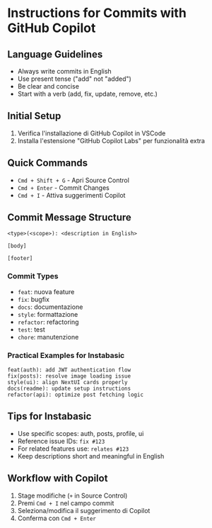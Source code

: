 # Instructions for Commits with GitHub Copilot

## Language Guidelines
- Always write commits in English
- Use present tense ("add" not "added")
- Be clear and concise
- Start with a verb (add, fix, update, remove, etc.)

## Initial Setup
1. Verifica l'installazione di GitHub Copilot in VSCode
2. Installa l'estensione "GitHub Copilot Labs" per funzionalità extra

## Quick Commands
- `Cmd + Shift + G` - Apri Source Control
- `Cmd + Enter` - Commit Changes
- `Cmd + I` - Attiva suggerimenti Copilot

## Commit Message Structure
```
<type>(<scope>): <description in English>

[body]

[footer]
```

### Commit Types
- `feat`: nuova feature
- `fix`: bugfix
- `docs`: documentazione
- `style`: formattazione
- `refactor`: refactoring
- `test`: test
- `chore`: manutenzione

### Practical Examples for Instabasic
```
feat(auth): add JWT authentication flow
fix(posts): resolve image loading issue
style(ui): align NextUI cards properly
docs(readme): update setup instructions
refactor(api): optimize post fetching logic
```

## Tips for Instabasic
- Use specific scopes: auth, posts, profile, ui
- Reference issue IDs: `fix #123`
- For related features use: `relates #123`
- Keep descriptions short and meaningful in English

## Workflow with Copilot
1. Stage modifiche (`+` in Source Control)
2. Premi `Cmd + I` nel campo commit
3. Seleziona/modifica il suggerimento di Copilot
4. Conferma con `Cmd + Enter`
